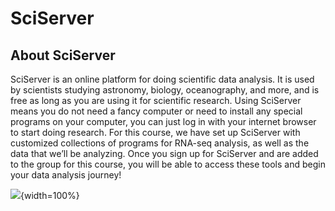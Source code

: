 # SciServer

<!-- Set up code of OTTR Book-->




## About SciServer

SciServer is an online platform for doing scientific data analysis. It is used by scientists studying astronomy, biology, oceanography, and more, and is free as long as you are using it for scientific research. Using SciServer means you do not need a fancy computer or need to install any special programs on your computer, you can just log in with your internet browser to start doing research.  For this course, we have set up SciServer with customized collections of programs for RNA-seq analysis, as well as the data that we’ll be analyzing.  Once you sign up for SciServer and are added to the group for this course, you will be able to access these tools and begin your data analysis journey!


![](resources/images/sciserver-about_files/figure-docx//1Q_U1qCEqpwknpOUG4gcuN_-w7ytPCtyfwCF5CGe5bAM_g344f6de1efa_0_5.png){width=100%}



